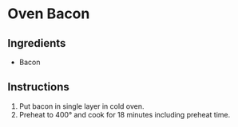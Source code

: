 # Oven Bacon

## Ingredients
 - Bacon

## Instructions

 1. Put bacon in single layer in cold oven.
 2. Preheat to 400° and cook for 18 minutes including preheat time.

